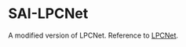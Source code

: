 # SAI-LPCNet
A modified version of LPCNet.
Reference to [LPCNet](https://github.com/mozilla/LPCNet).
